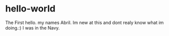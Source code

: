 # hello-world
The First
hello. my names Abril. Im new at this and dont realy know what im doing.:)
I was in the Navy.
